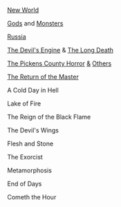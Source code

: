 [New World](https://readcomiconline.to/Comic/B-P-R-D-Hell-on-Earth-New-World)

[Gods](https://readcomiconline.to/Comic/B-P-R-D-Hell-on-Earth-Gods) and [Monsters](https://readcomiconline.to/Comic/B-P-R-D-Hell-on-Earth-Monsters)

[Russia](https://readcomiconline.to/Comic/B-P-R-D-Hell-on-Earth-Russia)

[The Devil's Engine](https://readcomiconline.to/Comic/B-P-R-D-Hell-on-Earth-The-Devil-s-Engine) & [The Long Death ](https://readcomiconline.to/Comic/B-P-R-D-Hell-on-Earth-The-Long-Death)

[The Pickens County Horror](https://readcomiconline.to/Comic/B-P-R-D-Hell-on-Earth-The-Pickens-County-Horror) [&](https://readcomiconline.to/Comic/B-P-R-D-Hell-on-Earth-The-Transformation-of-J-H-O-Donnell) [Others](https://readcomiconline.to/Comic/B-P-R-D-Hell-on-Earth-The-Abyss-of-Time) 

[The Return of the Master](https://readcomiconline.to/Comic/B-P-R-D-Hell-on-Earth-The-Return-of-the-Master)

A Cold Day in Hell 

Lake of Fire 

The Reign of the Black Flame 

The Devil's Wings 

Flesh and Stone 

The Exorcist 

Metamorphosis

End of Days 

Cometh the Hour 
